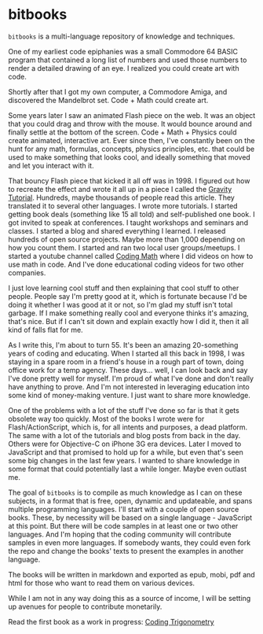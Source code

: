 # bitbooks

`bitbooks` is a multi-language repository of knowledge and techniques.

One of my earliest code epiphanies was a small Commodore 64 BASIC program that contained a long list of numbers and used those numbers to render a detailed drawing of an eye. I realized you could create art with code. 

Shortly after that I got my own computer, a Commodore Amiga, and discovered the Mandelbrot set. Code + Math could create art. 

Some years later I saw an animated Flash piece on the web. It was an object that you could drag and throw with the mouse. It would bounce around and finally settle at the bottom of the screen. Code + Math + Physics could create animated, interactive art. Ever since then, I've constantly been on the hunt for any math, formulas, concepts, physics principles, etc. that could be used to make something that looks cool, and ideally something that moved and let you interact with it.

That bouncy Flash piece that kicked it all off was in 1998. I figured out how to recreate the effect and wrote it all up in a piece I called the [Gravity Tutorial](http://bit-101.com/tutorials/gravity.html). Hundreds, maybe thousands of people read this article. They translated it to several other languages. I wrote more tutorials. I started getting book deals (something like 15 all told) and self-published one book. I got invited to speak at conferences. I taught workshops and seminars and classes. I started a blog and shared everything I learned. I released hundreds of open source projects. Maybe more than 1,000 depending on how you count them. I started and ran two local user groups/meetups. I started a youtube channel called [Coding Math](https://www.youtube.com/user/codingmath) where I did videos on how to use math in code. And I've done educational coding videos for two other companies.

I just love learning cool stuff and then explaining that cool stuff to other people. People say I'm pretty good at it, which is fortunate because I'd be doing it whether I was good at it or not, so I'm glad my stuff isn't total garbage. If I make something really cool and everyone thinks it's amazing, that's nice. But if I can't sit down and explain exactly how I did it, then it all kind of falls flat for me.

As I write this, I'm about to turn 55. It's been an amazing 20-something years of coding and educating. When I started all this back in 1998, I was staying in a spare room in a friend's house in a rough part of town, doing office work for a temp agency. These days... well, I can look back and say I've done pretty well for myself. I'm proud of what I've done and don't really have anything to prove. And I'm not interested in leveraging education into some kind of money-making venture. I just want to share more knowledge.

One of the problems with a lot of the stuff I've done so far is that it gets obsolete way too quickly. Most of the books I wrote were for Flash/ActionScript, which is, for all intents and purposes, a dead platform. The same with a lot of the tutorials and blog posts from back in the day. Others were for Objective-C on iPhone 3G era devices. Later I moved to JavaScript and that promised to hold up for a while, but even that's seen some big changes in the last few years. I wanted to share knowledge in some format that could potentially last a while longer. Maybe even outlast me.

The goal of `bitbooks` is to compile as much knowledge as I can on these subjects, in a format that is free, open, dynamic and updateable, and spans multiple programming languages. I'll start with a couple of open source books. These, by necessity will be based on a single language - JavaScript at this point. But there will be code samples in at least one or two other languages. And I'm hoping that the coding community will contribute samples in even more languages. If somebody wants, they could even fork the repo and change the books' texts to present the examples in another language.

The books will be written in markdown and exported as epub, mobi, pdf and html for those who want to read them on various devices.

While I am not in any way doing this as a source of income, I will be setting up avenues for people to contribute monetarily. 

Read the first book as a work in progress: [Coding Trigonometry](coding_trig/book/index.md)
